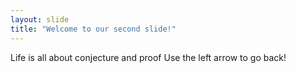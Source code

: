```yaml
---
layout: slide
title: "Welcome to our second slide!"
---
```

Life is all about conjecture and proof
Use the left arrow to go back!
